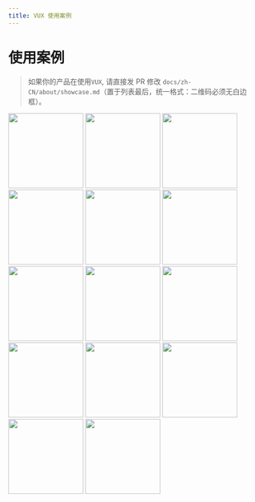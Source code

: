 ```yaml
---
title: VUX 使用案例
---
```


# 使用案例

> 如果你的产品在使用`VUX`, 请直接发 PR 修改 `docs/zh-CN/about/showcase.md`（置于列表最后，统一格式：二维码必须无白边框）。

<img src="https://ws1.sinaimg.cn/large/663d3650gy1fpwihri9hzj2066066dgb.jpg" width="150">
<img src="https://ws1.sinaimg.cn/large/663d3650gy1fpwii8udl7j2088088jrj.jpg" width="150">
<img src="https://ws1.sinaimg.cn/large/663d3650gy1fpwiiq61ihj207v07vjr8.jpg" width="150">
<img src="https://ws1.sinaimg.cn/large/663d3650gy1fpwij2qezej2066066dfy.jpg" width="150">
<img src="https://ws1.sinaimg.cn/large/663d3650gy1fpwijfw73zj20aa0aaaa9.jpg" width="150">
<img src="https://ws1.sinaimg.cn/large/663d3650gy1fpwijtrvp1j20do0do4gp.jpg" width="150">
<img src="https://ws1.sinaimg.cn/large/663d3650gy1fpwike27c8j207c07cdg4.jpg" width="150">
<img src="https://ws1.sinaimg.cn/large/663d3650gy1fpwikqk1xwj2088088myl.jpg" width="150">
<img src="https://ws1.sinaimg.cn/large/663d3650gy1fpwil30l2oj20b40b4wf0.jpg" width="150">
<img src="https://ws1.sinaimg.cn/large/663d3650gy1fpwilfmz9xj20aa0aaacp.jpg" width="150">
<img src="https://ws1.sinaimg.cn/large/663d3650gy1fpwilte2naj20aa0aajru.jpg" width="150">
<img src="https://ws1.sinaimg.cn/large/663d3650gy1fpwim77oc5j2064066gnh.jpg" width="150">
<img src="https://ws1.sinaimg.cn/large/663d3650gy1fpwimm8dtkj208508cqjf.jpg" width="150">
<img src="https://ws1.sinaimg.cn/large/663d3650gy1fpmuvjf5x6j208c08c74f.jpg" width="150">
